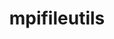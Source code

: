 ---
title: "mpifileutils"
layout: cache
categories: [package, develop-2023-06-11]
meta: {"versions": ["0.11.1"], "compilers": ["gcc@=11.1.0", "oneapi@=2023.1.0"], "oss": ["ubuntu20.04"], "platforms": ["linux"], "targets": ["ppc64le", "x86_64", "x86_64_v3"], "stacks": ["e4s", "e4s-oneapi", "e4s-power", "root"], "num_specs": 3, "num_specs_by_stack": {"root": 3, "e4s-power": 1, "e4s-oneapi": 1, "e4s": 1}}
spec_details: [{"hash": "weuoyn2jcccvbbccd73ljw674x52x67r", "compiler": "gcc@=11.1.0", "versions": ["0.11.1"], "os": "ubuntu20.04", "platform": "linux", "target": "ppc64le", "variants": ["build_system=generic", "~experimental", "~gpfs", "~lustre", "~xattr"], "stacks": ["root", "e4s-power"], "size": "-", "tarball": "https://binaries.spack.io/develop-2023-06-11/build_cache/linux-ubuntu20.04-ppc64le/gcc-11.1.0/mpifileutils-0.11.1/linux-ubuntu20.04-ppc64le-gcc-11.1.0-mpifileutils-0.11.1-weuoyn2jcccvbbccd73ljw674x52x67r.spack"}, {"hash": "s2mjvzeruiuy3lb7cyi7urezihpuae2a", "compiler": "oneapi@=2023.1.0", "versions": ["0.11.1"], "os": "ubuntu20.04", "platform": "linux", "target": "x86_64", "variants": ["build_system=generic", "~experimental", "~gpfs", "~lustre", "~xattr"], "stacks": ["e4s-oneapi", "root"], "size": "-", "tarball": "https://binaries.spack.io/develop-2023-06-11/build_cache/linux-ubuntu20.04-x86_64/oneapi-2023.1.0/mpifileutils-0.11.1/linux-ubuntu20.04-x86_64-oneapi-2023.1.0-mpifileutils-0.11.1-s2mjvzeruiuy3lb7cyi7urezihpuae2a.spack"}, {"hash": "bprli5baea35tbydoo57j7qa3lwy2toq", "compiler": "gcc@=11.1.0", "versions": ["0.11.1"], "os": "ubuntu20.04", "platform": "linux", "target": "x86_64_v3", "variants": ["build_system=generic", "~experimental", "~gpfs", "~lustre", "~xattr"], "stacks": ["e4s", "root"], "size": "-", "tarball": "https://binaries.spack.io/develop-2023-06-11/build_cache/linux-ubuntu20.04-x86_64_v3/gcc-11.1.0/mpifileutils-0.11.1/linux-ubuntu20.04-x86_64_v3-gcc-11.1.0-mpifileutils-0.11.1-bprli5baea35tbydoo57j7qa3lwy2toq.spack"}]
---